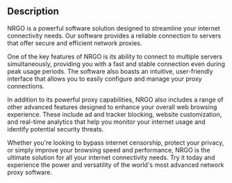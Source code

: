 ## Description

NRGO is a powerful software solution designed to streamline your internet connectivity needs. Our software provides a reliable connection to servers that offer secure and efficient network proxies.

One of the key features of NRGO is its ability to connect to multiple servers simultaneously, providing you with a fast and stable connection even during peak usage periods. The software also boasts an intuitive, user-friendly interface that allows you to easily configure and manage your proxy connections.

In addition to its powerful proxy capabilities, NRGO also includes a range of other advanced features designed to enhance your overall web browsing experience. These include ad and tracker blocking, website customization, and real-time analytics that help you monitor your internet usage and identify potential security threats.

Whether you're looking to bypass internet censorship, protect your privacy, or simply improve your browsing speed and performance, NRGO is the ultimate solution for all your internet connectivity needs. Try it today and experience the power and versatility of the world's most advanced network proxy software.
